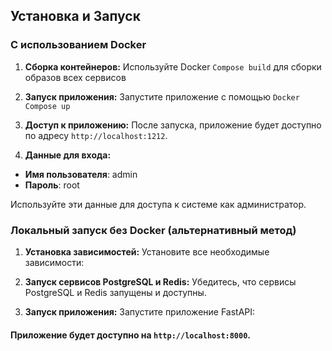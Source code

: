 ## Установка и Запуск

### С использованием Docker

1. **Сборка контейнеров:**
   Используйте Docker `Compose build` для сборки образов всех сервисов

2. **Запуск приложения:**
Запустите приложение с помощью `Docker Compose up`

3. **Доступ к приложению:**
После запуска, приложение будет доступно по адресу `http://localhost:1212`.

4. **Данные для входа:**
- **Имя пользователя**: admin
- **Пароль**: root

Используйте эти данные для доступа к системе как администратор.

### Локальный запуск без Docker (альтернативный метод)

1. **Установка зависимостей:**
Установите все необходимые зависимости:

2. **Запуск сервисов PostgreSQL и Redis:**
Убедитесь, что сервисы PostgreSQL и Redis запущены и доступны.

3. **Запуск приложения:**
Запустите приложение FastAPI:

#### Приложение будет доступно на `http://localhost:8000`.